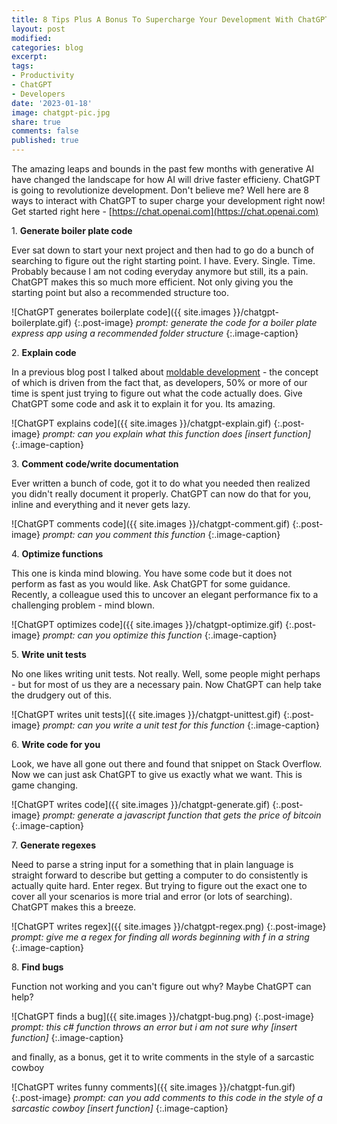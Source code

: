 ```yaml
---
title: 8 Tips Plus A Bonus To Supercharge Your Development With ChatGPT
layout: post
modified: 
categories: blog
excerpt: 
tags: 
- Productivity
- ChatGPT
- Developers
date: '2023-01-18'
image: chatgpt-pic.jpg
share: true
comments: false
published: true
---
```


The amazing leaps and bounds in the past few months with generative AI have changed the landscape for how AI will drive faster efficieny. ChatGPT is going to revolutionize development. Don't believe me? Well here are 8 ways to interact with ChatGPT to super charge your development right now! Get started right here - [https://chat.openai.com](https://chat.openai.com) 

<!--more-->

1\. **Generate boiler plate code**

 Ever sat down to start your next project and then had to go do a bunch of searching to figure out the right starting point. I have. Every. Single. Time. Probably because I am not coding everyday anymore but still, its a pain. ChatGPT makes this so much more efficient. Not only giving you the starting point but also a recommended structure too.

 ![ChatGPT generates boilerplate code]({{ site.images }}/chatgpt-boilerplate.gif)
 {:.post-image}
 *prompt: generate the code for a boiler plate express app using a recommended folder structure*
 {:.image-caption}

2\. **Explain code**

 In a previous blog post I talked about [moldable development](https://www.johndehavilland.com/blog/2022/04/08/moldable-development.html) - the concept of which is driven from the fact that, as developers, 50% or more of our time is spent just trying to figure out what the code actually does. Give ChatGPT some code and ask it to explain it for you. Its amazing.

 ![ChatGPT explains code]({{ site.images }}/chatgpt-explain.gif)
 {:.post-image}
 *prompt: can you explain what this function does [insert function]*
 {:.image-caption}

3\. **Comment code/write documentation**

 Ever written a bunch of code, got it to do what you needed then realized you didn't really document it properly. ChatGPT can now do that for you, inline and everything and it never gets lazy.

 ![ChatGPT comments code]({{ site.images }}/chatgpt-comment.gif)
 {:.post-image}
 *prompt: can you comment this function*
 {:.image-caption}

4\. **Optimize functions**

 This one is kinda mind blowing. You have some code but it does not perform as fast as you would like. Ask ChatGPT for some guidance. Recently, a colleague used this to uncover an elegant performance fix to a challenging problem - mind blown.

 ![ChatGPT optimizes code]({{ site.images }}/chatgpt-optimize.gif)
 {:.post-image}
 *prompt: can you optimize this function*
 {:.image-caption}

5\. **Write unit tests**

 No one likes writing unit tests. Not really. Well, some people might perhaps - but for most of us they are a necessary pain. Now ChatGPT can help take the drudgery out of this.

 ![ChatGPT writes unit tests]({{ site.images }}/chatgpt-unittest.gif)
 {:.post-image}
 *prompt: can you write a unit test for this function*
 {:.image-caption}

6\. **Write code for you**

 Look, we have all gone out there and found that snippet on Stack Overflow. Now we can just ask ChatGPT to give us exactly what we want. This is game changing.

 ![ChatGPT writes code]({{ site.images }}/chatgpt-generate.gif)
 {:.post-image}
 *prompt: generate a javascript function that gets the price of bitcoin*
 {:.image-caption}

7\. **Generate regexes**
 
 Need to parse a string input for a something that in plain language is straight forward to describe but getting a computer to do consistently is actually quite hard. Enter regex. But trying to figure out the exact one to cover all your scenarios is more trial and error (or lots of searching). ChatGPT makes this a breeze.

 ![ChatGPT writes regex]({{ site.images }}/chatgpt-regex.png)
 {:.post-image}
 *prompt: give me a regex for finding all words beginning with f in a string*
 {:.image-caption}

8\. **Find bugs**

 Function not working and you can't figure out why? Maybe ChatGPT can help?

 ![ChatGPT finds a bug]({{ site.images }}/chatgpt-bug.png)
 {:.post-image}
 *prompt: this c# function throws an error but i am not sure why [insert function]*
 {:.image-caption}

and finally, as a bonus, get it to write comments in the style of a sarcastic cowboy

![ChatGPT writes funny comments]({{ site.images }}/chatgpt-fun.gif)
{:.post-image}
*prompt: can you add comments to this code in the style of a sarcastic cowboy [insert function]*
{:.image-caption}